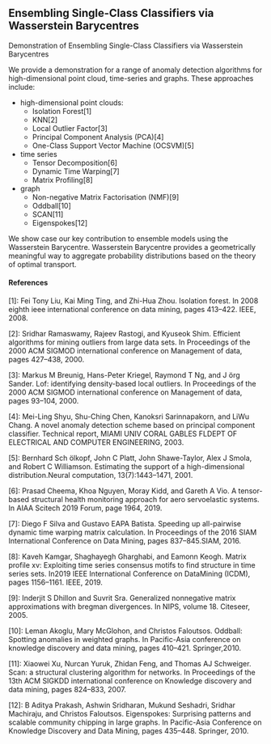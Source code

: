 ## Ensembling Single-Class Classifiers via Wasserstein Barycentres

Demonstration of Ensembling Single-Class Classifiers via Wasserstein Barycentres

We provide a demonstration for a range of anomaly detection algorithms for high-dimensional point cloud, time-series and graphs. These approaches include:

- high-dimensional point clouds:
  - Isolation Forest[1]
  - KNN[2]
  - Local Outlier Factor[3]
  - Principal Component Analysis (PCA)[4]
  - One-Class Support Vector Machine (OCSVM)[5]
- time series
  - Tensor Decomposition[6]
  - Dynamic Time Warping[7]
  - Matrix Profiling[8]
- graph
  - Non-negative Matrix Factorisation (NMF)[9]
  - Oddball[10]
  - SCAN[11]
  - Eigenspokes[12]

We show case our key contribution to ensemble models using the Wasserstein Barycentre. Wasserstein Barycentre provides a geometrically meaningful way to aggregate probability distributions based on the theory of optimal transport.

#### References
[1]: Fei Tony Liu,  Kai Ming Ting,  and Zhi-Hua Zhou.  Isolation forest.  In 2008  eighth  ieee  international conference on data mining, pages 413–422. IEEE, 2008.

[2]: Sridhar Ramaswamy, Rajeev Rastogi, and Kyuseok Shim. Efficient algorithms for mining outliers from large data sets.  In Proceedings of the 2000 ACM SIGMOD international conference on Management of data, pages 427–438, 2000.

[3]: Markus M Breunig,  Hans-Peter Kriegel,  Raymond T Ng,  and J ̈org Sander.  Lof:  identifying density-based local outliers. In Proceedings of the 2000 ACM SIGMOD international conference on Management of data, pages 93–104, 2000.

[4]: Mei-Ling Shyu, Shu-Ching Chen, Kanoksri Sarinnapakorn, and LiWu Chang. A novel anomaly detection scheme based on principal component classifier. Technical report, MIAMI UNIV CORAL GABLES FLDEPT OF ELECTRICAL AND COMPUTER ENGINEERING, 2003.

[5]: Bernhard Sch ̈olkopf, John C Platt, John Shawe-Taylor, Alex J Smola, and Robert C Williamson.  Estimating the support of a high-dimensional distribution.Neural computation, 13(7):1443–1471, 2001.

[6]: Prasad  Cheema,  Khoa  Nguyen,  Moray  Kidd,  and  Gareth  A  Vio.   A  tensor-based  structural  health monitoring approach for aero servoelastic systems.  In AIAA Scitech 2019 Forum, page 1964, 2019.

[7]: Diego  F  Silva  and  Gustavo  EAPA  Batista.   Speeding  up  all-pairwise  dynamic  time  warping  matrix calculation. In Proceedings of the 2016 SIAM International Conference on Data Mining, pages 837–845.SIAM, 2016.

[8]: Kaveh Kamgar, Shaghayegh Gharghabi, and Eamonn Keogh.  Matrix profile xv:  Exploiting time series consensus motifs to find structure in time series sets.  In2019 IEEE International Conference on DataMining (ICDM), pages 1156–1161. IEEE, 2019.

[9]: Inderjit S Dhillon and Suvrit Sra. Generalized nonnegative matrix approximations with bregman divergences.  In NIPS, volume 18. Citeseer, 2005.

[10]:  Leman  Akoglu,  Mary  McGlohon,  and  Christos  Faloutsos.   Oddball:  Spotting  anomalies  in  weighted graphs.  In Pacific-Asia  conference  on  knowledge  discovery  and  data  mining, pages 410–421. Springer,2010.

[11]:  Xiaowei  Xu,  Nurcan  Yuruk,  Zhidan  Feng,  and  Thomas  AJ  Schweiger.   Scan:  a  structural  clustering algorithm for networks. In Proceedings of the 13th ACM SIGKDD international conference on Knowledge discovery and data mining, pages 824–833, 2007.

[12]: B Aditya Prakash,  Ashwin Sridharan,  Mukund Seshadri,  Sridhar Machiraju,  and Christos Faloutsos. Eigenspokes:  Surprising  patterns  and  scalable  community  chipping  in  large  graphs.   In Pacific-Asia Conference on Knowledge Discovery and Data Mining, pages 435–448. Springer, 2010.
